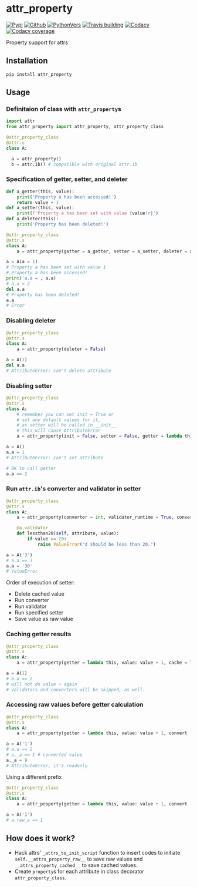 # attr_property

[![Pypi][3]][4] [![Github][5]][6] [![PythonVers][8]][4] [![Travis building][10]][11] [![Codacy][12]][13] [![Codacy coverage][14]][13]

Property support for attrs

## Installation
```shell
pip install attr_property
```

## Usage
### Definitaion of class with `attr_property`s
```python
import attr
from attr_property import attr_property, attr_property_class

@attr_property_class
@attr.s
class A:

  a = attr_property()
  b = attr.ib() # compatible with original attr.ib
```

### Specification of getter, setter, and deleter
```python
def a_getter(this, value):
    print('Property a has been accessed!')
    return value + 1
def a_setter(this, value):
    print(f'Property a has been set with value {value!r}')
def a_deleter(this):
    print('Property has been deleted!')

@attr_property_class
@attr.s
class A:
    a = attr_property(getter = a_getter, setter = a_setter, deleter = a_deleter)

a = A(a = 1)
# Property a has been set with value 1
# Property a has been accessed!
print('a.a =', a.a)
# a.a = 2
del a.a
# Property has been deleted!
a.a
# Error
```

### Disabling deleter

```python
@attr_property_class
@attr.s
class A:
    a = attr_property(deleter = False)

a = A(1)
del a.a
# AttributeError: can't delete attribute
```

### Disabling setter

```python
@attr_property_class
@attr.s
class A:
    # remember you can set init = True or
    # set any default values for it,
    # as setter will be called in __init__
    # this will cause AttributeError
    a = attr_property(init = False, setter = False, getter = lambda this, value: 2)

a = A()
a.a = 1
# AttributeError: can't set attribute

# OK to call getter
a.a == 2
```

### Run `attr.ib`'s converter and validator in setter

```python
@attr_property_class
@attr.s
class A:
    a = attr_property(converter = int, validator_runtime = True, converter_runtime = True)

    @a.validator
    def lessthan20(self, attribute, value):
        if value >= 20:
            raise ValueError("d should be less than 20.")

a = A('3')
# a.a == 3
a.a = '30'
# ValueError
```

Order of execution of setter:

- Delete cached value
- Run converter
- Run validator
- Run specified setter
- Save value as raw value

### Caching getter results

```python
@attr_property_class
@attr.s
class A:
    a = attr_property(getter = lambda this, value: value + 1, cache = True)

a = A(1)
# a.a == 2
# will not do value + again
# validators and converters will be skipped, as well.
```

### Accessing raw values before getter calculation

```python
@attr_property_class
@attr.s
class A:
    a = attr_property(getter = lambda this, value: value + 1, convert  = int, raw = True)

a = A('1')
# a.a == 2
# a._a == 1 # converted value
a._a = 9
# AttributeError, it's readonly
```

Using a different prefix
```python
@attr_property_class
@attr.s
class A:
    a = attr_property(getter = lambda this, value: value + 1, convert  = int, raw = 'raw_')

a = A('1')
# a.raw_a == 1
```

## How does it work?

- Hack attrs' `_attrs_to_init_script` function to insert codes to initiate `self.__attrs_property_raw__` to save raw values and `__attrs_property_cached__` to save cached values.
- Create `property`s for each attribute in class decorator `attr_property_class`.

[1]: https://github.com/pwwang/attr_property
[3]: https://img.shields.io/pypi/v/attr_property?style=flat-square
[4]: https://pypi.org/project/attr_property/
[5]: https://img.shields.io/github/tag/pwwang/attr_property?style=flat-square
[6]: https://github.com/pwwang/attr_property
[8]: https://img.shields.io/pypi/pyversions/attr_property?style=flat-square
[10]: https://img.shields.io/travis/pwwang/attr_property?style=flat-square
[11]: https://travis-ci.org/pwwang/attr_property
[12]: https://img.shields.io/codacy/grade/41140ad263bc435a822777bed8a41b8d?style=flat-square
[13]: https://app.codacy.com/manual/pwwang/attr_property/dashboard
[14]: https://img.shields.io/codacy/coverage/41140ad263bc435a822777bed8a41b8d?style=flat-square
